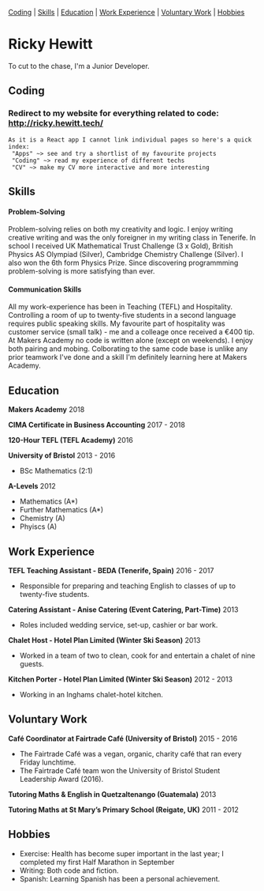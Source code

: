 [Coding](#coding)  |  [Skills](#skills) | [Education](#education) | [Work Experience](#work-experience) | [Voluntary Work](#voluntary-work) | [Hobbies](#hobbies)

# Ricky Hewitt

To cut to the chase, I'm a Junior Developer.

## Coding

### Redirect to my website for everything related to code: http://ricky.hewitt.tech/

```
As it is a React app I cannot link individual pages so here's a quick index:
 "Apps" ~> see and try a shortlist of my favourite projects
 "Coding" ~> read my experience of different techs
 "CV" ~> make my CV more interactive and more interesting
 ```

## Skills

#### Problem-Solving

Problem-solving relies on both my creativity and logic. I enjoy writing creative writing and was the only foreigner in my writing class in Tenerife. In school I received UK Mathematical Trust Challenge (3 x Gold), British Physics AS Olympiad (Silver), Cambridge Chemistry Challenge (Silver). I also won the 6th form Physics Prize. Since discovering programmming problem-solving is more satisfying than ever.

#### Communication Skills

All my work-experience has been in Teaching (TEFL) and Hospitality. Controlling a room of up to twenty-five students in a second language requires public speaking skills. My favourite part of hospitality was customer service (small talk) - me and a colleage once received a €400 tip. At Makers Academy no code is written alone (except on weekends). I enjoy both pairing and mobing. Colborating to the same code base is unlike any prior teamwork I've done and a skill I'm definitely learning here at Makers Academy.

## Education

**Makers Academy** 2018

**CIMA Certificate in Business Accounting** 2017 - 2018

**120-Hour TEFL (TEFL Academy)** 2016

**University of Bristol** 2013 - 2016

- BSc Mathematics (2:1)

**A-Levels** 2012

- Mathematics (A*)
- Further Mathematics (A*)
- Chemistry (A)
- Phyiscs (A)

## Work Experience

**TEFL Teaching Assistant - BEDA (Tenerife, Spain)** 2016 - 2017
- Responsible for preparing and teaching English to classes of up to twenty-five students.


**Catering Assistant - Anise Catering (Event Catering, Part-Time)** 2013
- Roles included wedding service, set-up, cashier or bar work.


**Chalet Host - Hotel Plan Limited (Winter Ski Season)** 2013
- Worked in a team of two to clean, cook for and entertain a chalet of nine guests.


**Kitchen Porter - Hotel Plan Limited (Winter Ski Season)**	2012 - 2013
- Working in an Inghams chalet-hotel kitchen.


## Voluntary Work

**Café Coordinator at Fairtrade Café (University of Bristol)** 2015 - 2016
- The Fairtrade Café was a vegan, organic, charity café that ran every Friday lunchtime.
- The Fairtrade Café team won the University of Bristol Student Leadership Award (2016).


**Tutoring Maths & English in Quetzaltenango (Guatemala)** 2013

**Tutoring Maths at St Mary’s Primary School (Reigate, UK)** 2011 - 2012

## Hobbies

- Exercise: Health has become super important in the last year; I completed my first Half Marathon in September
- Writing: Both code and fiction.
- Spanish: Learning Spanish has been a personal achievement.
